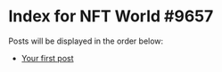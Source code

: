 # Index for NFT World #9657
Posts will be displayed in the order below:

- [Your first post](./001-first.md)

